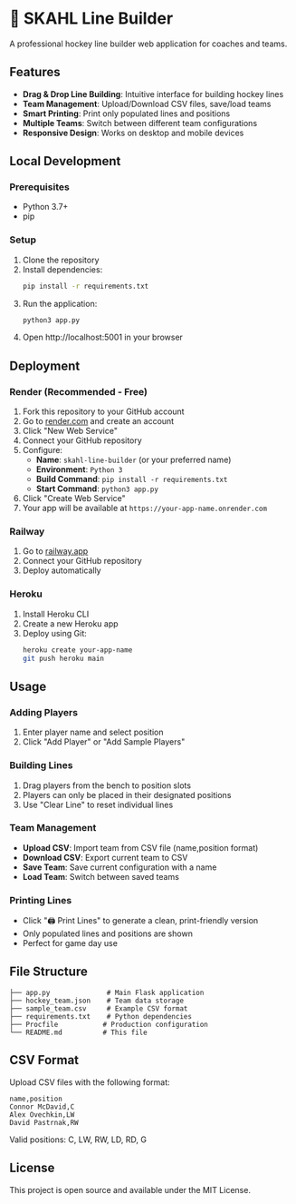 # 🏒 SKAHL Line Builder

A professional hockey line builder web application for coaches and teams.

## Features

- **Drag & Drop Line Building**: Intuitive interface for building hockey lines
- **Team Management**: Upload/Download CSV files, save/load teams
- **Smart Printing**: Print only populated lines and positions
- **Multiple Teams**: Switch between different team configurations
- **Responsive Design**: Works on desktop and mobile devices

## Local Development

### Prerequisites
- Python 3.7+
- pip

### Setup
1. Clone the repository
2. Install dependencies:
   ```bash
   pip install -r requirements.txt
   ```
3. Run the application:
   ```bash
   python3 app.py
   ```
4. Open http://localhost:5001 in your browser

## Deployment

### Render (Recommended - Free)
1. Fork this repository to your GitHub account
2. Go to [render.com](https://render.com) and create an account
3. Click "New Web Service"
4. Connect your GitHub repository
5. Configure:
   - **Name**: `skahl-line-builder` (or your preferred name)
   - **Environment**: `Python 3`
   - **Build Command**: `pip install -r requirements.txt`
   - **Start Command**: `python3 app.py`
6. Click "Create Web Service"
7. Your app will be available at `https://your-app-name.onrender.com`

### Railway
1. Go to [railway.app](https://railway.app)
2. Connect your GitHub repository
3. Deploy automatically

### Heroku
1. Install Heroku CLI
2. Create a new Heroku app
3. Deploy using Git:
   ```bash
   heroku create your-app-name
   git push heroku main
   ```

## Usage

### Adding Players
1. Enter player name and select position
2. Click "Add Player" or "Add Sample Players"

### Building Lines
1. Drag players from the bench to position slots
2. Players can only be placed in their designated positions
3. Use "Clear Line" to reset individual lines

### Team Management
- **Upload CSV**: Import team from CSV file (name,position format)
- **Download CSV**: Export current team to CSV
- **Save Team**: Save current configuration with a name
- **Load Team**: Switch between saved teams

### Printing Lines
- Click "🖨️ Print Lines" to generate a clean, print-friendly version
- Only populated lines and positions are shown
- Perfect for game day use

## File Structure

```
├── app.py              # Main Flask application
├── hockey_team.json    # Team data storage
├── sample_team.csv     # Example CSV format
├── requirements.txt    # Python dependencies
├── Procfile           # Production configuration
└── README.md          # This file
```

## CSV Format

Upload CSV files with the following format:
```csv
name,position
Connor McDavid,C
Alex Ovechkin,LW
David Pastrnak,RW
```

Valid positions: C, LW, RW, LD, RD, G

## License

This project is open source and available under the MIT License.
